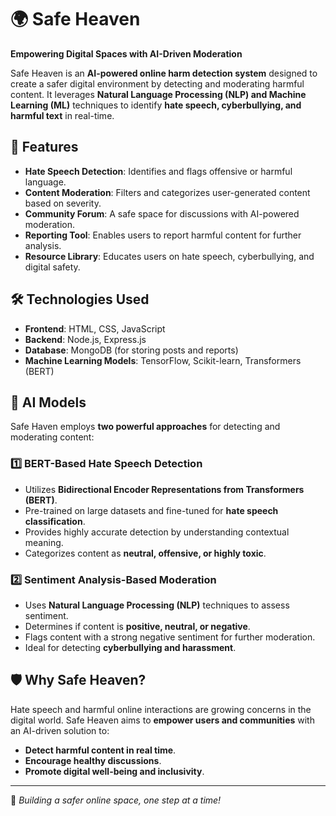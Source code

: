
# 🌍 Safe Heaven
**Empowering Digital Spaces with AI-Driven Moderation**

Safe Heaven is an **AI-powered online harm detection system** designed to create a safer digital environment by detecting and moderating harmful content. It leverages **Natural Language Processing (NLP) and Machine Learning (ML)** techniques to identify **hate speech, cyberbullying, and harmful text** in real-time.

## 🚀 Features
- **Hate Speech Detection**: Identifies and flags offensive or harmful language.
- **Content Moderation**: Filters and categorizes user-generated content based on severity.
- **Community Forum**: A safe space for discussions with AI-powered moderation.
- **Reporting Tool**: Enables users to report harmful content for further analysis.
- **Resource Library**: Educates users on hate speech, cyberbullying, and digital safety.

## 🛠️ Technologies Used
- **Frontend**: HTML, CSS, JavaScript
- **Backend**: Node.js, Express.js
- **Database**: MongoDB (for storing posts and reports)
- **Machine Learning Models**: TensorFlow, Scikit-learn, Transformers (BERT)

## 🤖 AI Models
Safe Haven employs **two powerful approaches** for detecting and moderating content:

### 1️⃣ BERT-Based Hate Speech Detection
- Utilizes **Bidirectional Encoder Representations from Transformers (BERT)**.
- Pre-trained on large datasets and fine-tuned for **hate speech classification**.
- Provides highly accurate detection by understanding contextual meaning.
- Categorizes content as **neutral, offensive, or highly toxic**.

### 2️⃣ Sentiment Analysis-Based Moderation
- Uses **Natural Language Processing (NLP)** techniques to assess sentiment.
- Determines if content is **positive, neutral, or negative**.
- Flags content with a strong negative sentiment for further moderation.
- Ideal for detecting **cyberbullying and harassment**.

## 🛡️ Why Safe Heaven?
Hate speech and harmful online interactions are growing concerns in the digital world. Safe Heaven aims to **empower users and communities** with an AI-driven solution to:
- **Detect harmful content in real time**.
- **Encourage healthy discussions**.
- **Promote digital well-being and inclusivity**.

---
🚀 *Building a safer online space, one step at a time!*